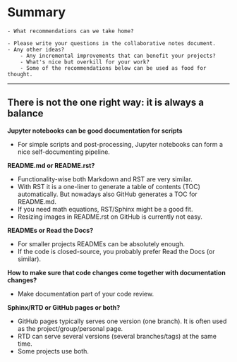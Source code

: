 # Summary

```{questions}
- What recommendations can we take home?
```

```{discussion}
- Please write your questions in the collaborative notes document.
- Any other ideas?
    - Any incremental improvements that can benefit your projects?
    - What's nice but overkill for your work?
    - Some of the recommendations below can be used as food for thought.
```

---

## There is not the one right way: it is always a balance


**Jupyter notebooks can be good documentation for scripts**

- For simple scripts and post-processing, Jupyter notebooks can form a nice
  self-documenting pipeline.


**README.md or README.rst?**

- Functionality-wise both Markdown and RST are very similar.
- With RST it is a one-liner to generate a table of contents (TOC) automatically.
  But nowadays also GitHub generates a TOC for README.md.
- If you need math equations, RST/Sphinx might be a good fit.
- Resizing images in README.rst on GitHub is currently not easy.


**READMEs or Read the Docs?**

- For smaller projects READMEs can be absolutely enough.
- If the code is closed-source, you probably prefer Read the Docs (or similar).


**How to make sure that code changes come together with documentation changes?**

- Make documentation part of your code review.


**Sphinx/RTD or GitHub pages or both?**

- GitHub pages typically serves one version (one branch). It is often used as the project/group/personal page.
- RTD can serve several versions (several branches/tags) at the same time.
- Some projects use both.
